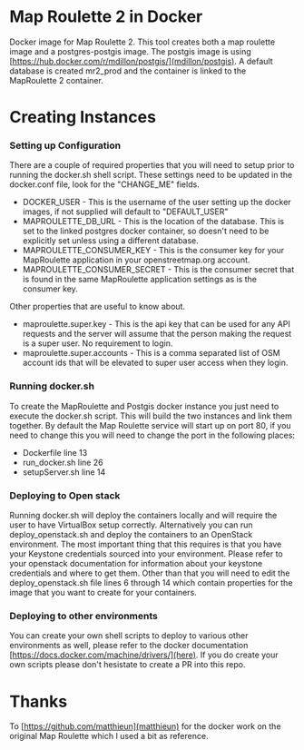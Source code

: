 # Map Roulette 2 in Docker
Docker image for Map Roulette 2. This tool creates both a map roulette image and a postgres-postgis image. The postgis image is using [https://hub.docker.com/r/mdillon/postgis/](mdillon/postgis). A default database is created mr2_prod and the container is linked to the MapRoulette 2 container.

# Creating Instances

### Setting up Configuration

There are a couple of required properties that you will need to setup prior to running the docker.sh shell script. These settings need to be updated in the docker.conf file, look for the "CHANGE_ME" fields.

* DOCKER_USER - This is the username of the user setting up the docker images, if not supplied will default to "DEFAULT_USER"
* MAPROULETTE_DB_URL - This is the location of the database. This is set to the linked postgres docker container, so doesn't need to be explicitly set unless using a different database.
* MAPROULETTE_CONSUMER_KEY - This is the consumer key for your MapRoulette application in your openstreetmap.org account. 
* MAPROULETTE_CONSUMER_SECRET - This is the consumer secret that is found in the same MapRoulette application settings as is the consumer key. 

Other properties that are useful to know about.

* maproulette.super.key - This is the api key that can be used for any API requests and the server will assume that the person making the request is a super user. No requirement to login.
* maproulette.super.accounts - This is a comma separated list of OSM account ids that will be elevated to super user access when they login. 

### Running docker.sh

To create the MapRoulette and Postgis docker instance you just need to execute the docker.sh script. This will build the two instances and link them together. By default the Map Roulette service will start up on port 80, if you need to change this you will need to change the port in the following places:

* Dockerfile line 13
* run_docker.sh line 26
* setupServer.sh line 14

### Deploying to Open stack

Running docker.sh will deploy the containers locally and will require the user to have VirtualBox setup correctly. Alternatively you can run deploy_openstack.sh and deploy the containers to an OpenStack environment. The most important thing that this requires is that you have your Keystone credentials sourced into your environment. Please refer to your openstack documentation for information about your keystone credentials and where to get them. Other than that you will need to edit the deploy_openstack.sh file lines 6 through 14 which contain properties for the image that you want to create for your containers. 

### Deploying to other environments

You can create your own shell scripts to deploy to various other environments as well, please refer to the docker documentation [https://docs.docker.com/machine/drivers/](here). If you do create your own scripts please don't hesistate to create a PR into this repo.

# Thanks

To [https://github.com/matthieun](matthieun) for the docker work on the original Map Roulette which I used a bit as reference.
